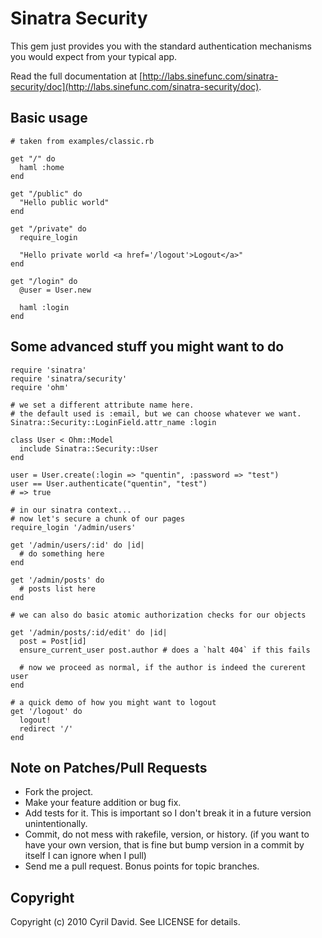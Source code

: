 Sinatra Security
================

This gem just provides you with the standard authentication mechanisms you would expect from your typical app.

Read the full documentation at [http://labs.sinefunc.com/sinatra-security/doc](http://labs.sinefunc.com/sinatra-security/doc).

Basic usage
-----------
 
    # taken from examples/classic.rb

    get "/" do
      haml :home
    end

    get "/public" do
      "Hello public world"
    end

    get "/private" do
      require_login

      "Hello private world <a href='/logout'>Logout</a>"
    end

    get "/login" do
      @user = User.new

      haml :login
    end

Some advanced stuff you might want to do
----------------------------------------
    
    require 'sinatra'
    require 'sinatra/security'
    require 'ohm'
    
    # we set a different attribute name here. 
    # the default used is :email, but we can choose whatever we want.
    Sinatra::Security::LoginField.attr_name :login

    class User < Ohm::Model
      include Sinatra::Security::User
    end

    user = User.create(:login => "quentin", :password => "test")
    user == User.authenticate("quentin", "test")
    # => true
  
    # in our sinatra context...
    # now let's secure a chunk of our pages
    require_login '/admin/users'

    get '/admin/users/:id' do |id|
      # do something here
    end

    get '/admin/posts' do
      # posts list here
    end

    # we can also do basic atomic authorization checks for our objects

    get '/admin/posts/:id/edit' do |id|
      post = Post[id]
      ensure_current_user post.author # does a `halt 404` if this fails

      # now we proceed as normal, if the author is indeed the curerent user
    end
    
    # a quick demo of how you might want to logout
    get '/logout' do
      logout!
      redirect '/'
    end


Note on Patches/Pull Requests
-----------------------------
 
* Fork the project.
* Make your feature addition or bug fix.
* Add tests for it. This is important so I don't break it in a
  future version unintentionally.
* Commit, do not mess with rakefile, version, or history.
  (if you want to have your own version, that is fine but bump version in a commit by itself I can ignore when I pull)
* Send me a pull request. Bonus points for topic branches.

Copyright
---------
Copyright (c) 2010 Cyril David. See LICENSE for details.
